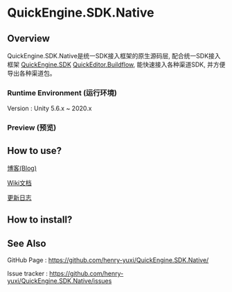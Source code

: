 # QuickEngine.SDK.Native

## Overview

QuickEngine.SDK.Native是统一SDK接入框架的原生源码层, 配合统一SDK接入框架 [QuickEngine.SDK](https://github.com/henry-yuxi/QuickEngine.SDK) [QuickEditor.Buildflow](https://github.com/henry-yuxi/QuickEditor.Buildflow), 能快速接入各种渠道SDK, 并方便导出各种渠道包。

### Runtime Environment (运行环境)

Version : Unity 5.6.x ~ 2020.x

### Preview (预览)


## How to use?

[博客(Blog)](https://www.jianshu.com/u/b2cc75d9fb36)

[Wiki文档](https://github.com/henry-yuxi/QuickEngine.SDK.Native/wiki)

[更新日志](https://github.com/henry-yuxi/QuickEngine.SDK.Native/wiki/版本更新)

## How to install?


## See Also
GitHub Page : https://github.com/henry-yuxi/QuickEngine.SDK.Native/

Issue tracker : https://github.com/henry-yuxi/QuickEngine.SDK.Native/issues
